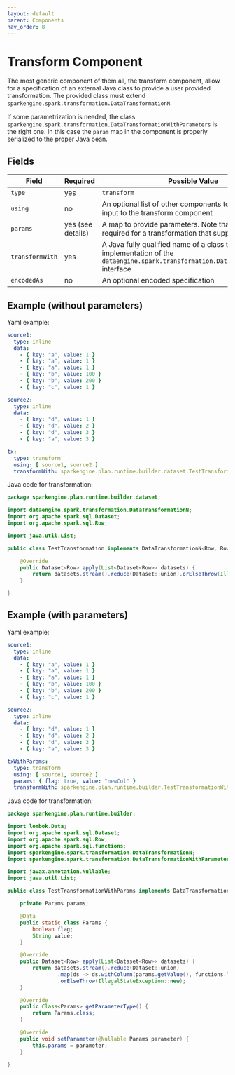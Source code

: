 ```yaml
---
layout: default
parent: Components
nav_order: 8
---
```


# Transform Component

The most generic component of them all, the transform component, allow for a specification of an external Java class to provide a user provided transformation.
The provided class must extend `sparkengine.spark.transformation.DataTransformationN`.

If some parametrization is needed, the class `sparkengine.spark.transformation.DataTransformationWithParameters` is the right one.
In this case the `param` map in the component is properly serialized to the proper Java bean. 

## Fields

| Field | Required | Possible Value |
| ----- | -------- | -------------- |
| `type` | yes | `transform` |
| `using` | no | An optional list of other components to be passed as input to the transform component  |
| `params` | yes (see details) | A map to provide parameters. Note that parameters are required for a transformation that supports parameters. |
| `transformWith` | yes | A Java fully qualified name of a class that specifies an implementation of the `dataengine.spark.transformation.DataTransformationN` interface |
| `encodedAs` | no | An optional encoded specification |

## Example (without parameters)

Yaml example:
```yaml
source1:
  type: inline
  data:
    - { key: "a", value: 1 }
    - { key: "a", value: 1 }
    - { key: "a", value: 1 }
    - { key: "b", value: 100 }
    - { key: "b", value: 200 }
    - { key: "c", value: 1 }

source2:
  type: inline
  data:
    - { key: "d", value: 1 }
    - { key: "d", value: 2 }
    - { key: "d", value: 3 }
    - { key: "a", value: 3 }

tx:
  type: transform
  using: [ source1, source2 ]
  transformWith: sparkengine.plan.runtime.builder.dataset.TestTransformation
```

Java code for transformation:
```java
package sparkengine.plan.runtime.builder.dataset;

import dataengine.spark.transformation.DataTransformationN;
import org.apache.spark.sql.Dataset;
import org.apache.spark.sql.Row;

import java.util.List;

public class TestTransformation implements DataTransformationN<Row, Row> {

    @Override
    public Dataset<Row> apply(List<Dataset<Row>> datasets) {
        return datasets.stream().reduce(Dataset::union).orElseThrow(IllegalStateException::new);
    }

}
```

## Example (with parameters)

Yaml example:
```yaml
source1:
  type: inline
  data:
    - { key: "a", value: 1 }
    - { key: "a", value: 1 }
    - { key: "a", value: 1 }
    - { key: "b", value: 100 }
    - { key: "b", value: 200 }
    - { key: "c", value: 1 }

source2:
  type: inline
  data:
    - { key: "d", value: 1 }
    - { key: "d", value: 2 }
    - { key: "d", value: 3 }
    - { key: "a", value: 3 }

txWithParams:
  type: transform
  using: [ source1, source2 ]
  params: { flag: true, value: "newCol" }
  transformWith: sparkengine.plan.runtime.builder.TestTransformationWithParams
```

Java code for transformation:
```java
package sparkengine.plan.runtime.builder;

import lombok.Data;
import org.apache.spark.sql.Dataset;
import org.apache.spark.sql.Row;
import org.apache.spark.sql.functions;
import sparkengine.spark.transformation.DataTransformationN;
import sparkengine.spark.transformation.DataTransformationWithParameters;

import javax.annotation.Nullable;
import java.util.List;

public class TestTransformationWithParams implements DataTransformationWithParameter<Row, Row, TestTransformationWithParams.Params> {

    private Params params;

    @Data
    public static class Params {
        boolean flag;
        String value;
    }

    @Override
    public Dataset<Row> apply(List<Dataset<Row>> datasets) {
        return datasets.stream().reduce(Dataset::union)
                .map(ds -> ds.withColumn(params.getValue(), functions.lit(params.isFlag())))
                .orElseThrow(IllegalStateException::new);
    }

    @Override
    public Class<Params> getParameterType() {
        return Params.class;
    }

    @Override
    public void setParameter(@Nullable Params parameter) {
        this.params = parameter;
    }

}
```
